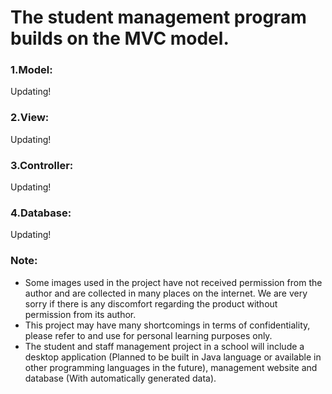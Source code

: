 # The student management program builds on the MVC model.

### 1.Model:

Updating!

### 2.View:

Updating!

### 3.Controller:

Updating!

### 4.Database:

Updating!

### Note: 
- Some images used in the project have not received permission from the author and are collected in many places on the internet. We are very sorry if there is any discomfort regarding the product without permission from its author.
- This project may have many shortcomings in terms of confidentiality, please refer to and use for personal learning purposes only.
- The student and staff management project in a school will include a desktop application (Planned to be built in Java language or available in other programming languages in the future), management website and database (With automatically generated data).